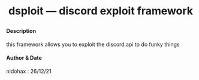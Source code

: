 # <p align="center">dsploit — discord exploit framework</p>

#### Description
this framework allows you to exploit the discord api to do funky things

#### Author & Date
nidohax : 26/12/21
